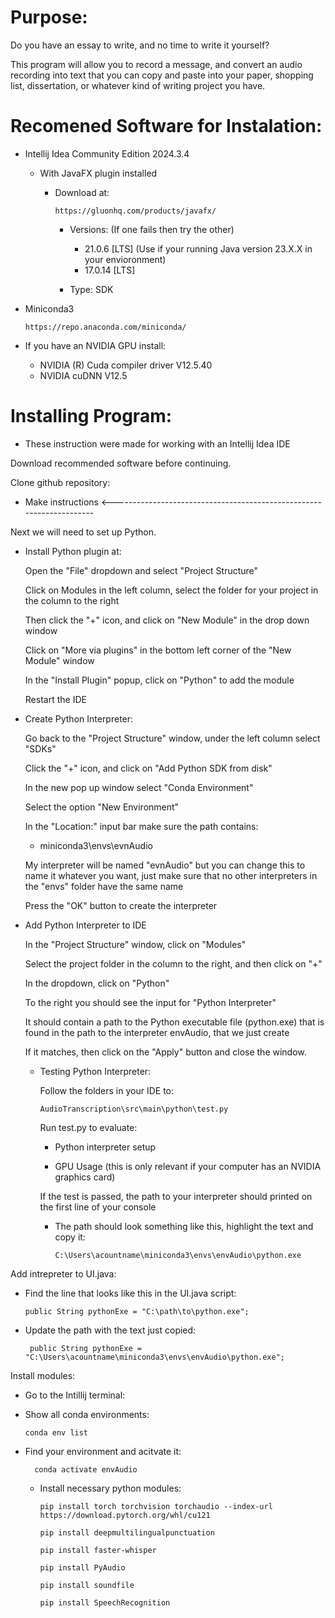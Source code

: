 # Purpose:

Do you have an essay to write, and no time to write it yourself?

This program will allow you to record a message, and convert an audio recording into text that you can copy and paste into your paper, shopping list, dissertation, or whatever kind of writing project you have.


# Recomened Software for Instalation:

- Intellij Idea Community Edition 2024.3.4
  - With JavaFX plugin installed
    
    - Download at:
    
          https://gluonhq.com/products/javafx/
    
      - Versions: (If one fails then try the other)
        - 21.0.6 [LTS] (Use if your running Java version 23.X.X in your envioronment)
        - 17.0.14 [LTS]
    
      - Type: SDK

- Miniconda3

      https://repo.anaconda.com/miniconda/

- If you have an NVIDIA GPU install:
  - NVIDIA (R) Cuda compiler driver V12.5.40
  - NVIDIA cuDNN V12.5


# Installing Program:

- These instruction were made for working with an Intellij Idea IDE

Download recommended software before continuing.

Clone github repository:

  * Make instructions <---------------------------------------------------------------------

Next we will need to set up Python.

- Install Python plugin at:

  Open the "File" dropdown and select "Project Structure"

  Click on Modules in the left column, select the folder for your project in the column to the right

  Then click the "+" icon, and click on "New Module" in the drop down window

  Click on "More via plugins" in the bottom left corner of the "New Module" window

  In the "Install Plugin" popup, click on "Python" to add the module

  Restart the IDE

- Create Python Interpreter:

  Go back to the "Project Structure" window, under the left column select "SDKs"

  Click the "+" icon, and click on "Add Python SDK from disk"

  In the new pop up window select "Conda Environment"

  Select the option "New Environment"

  In the "Location:" input bar make sure the path contains: 

  - miniconda3\envs\evnAudio
  
  My interpreter will be named "evnAudio" but you can change this to name it whatever you want, just make sure that no other interpreters in the "envs" folder have the same name

  Press the "OK" button to create the interpreter

- Add Python Interpreter to IDE

  In the "Project Structure" window, click on "Modules"

  Select the project folder in the column to the right, and then click on "+"

  In the dropdown, click on "Python"

  To the right you should see the input for "Python Interpreter"

  It should contain a path to the Python executable file (python.exe) that is found in the path to the interpreter envAudio, that we just create

  If it matches, then click on the "Apply" button and close the window.

  - Testing Python Interpreter:

    Follow the folders in your IDE to:

        AudioTranscription\src\main\python\test.py

    Run test.py to evaluate:

    - Python interpreter setup
      
    - GPU Usage (this is only relevant if your computer has an NVIDIA graphics card)

    If the test is passed, the path to your interpreter should printed on the first line of your console

    - The path should look something like this, highlight the text and copy it:

          C:\Users\acountname\miniconda3\envs\envAudio\python.exe

Add intrepreter to UI.java:

  - Find the line that looks like this in the UI.java script:

        public String pythonExe = "C:\path\to\python.exe";

 - Update the path with the text just copied:

        public String pythonExe = "C:\Users\acountname\miniconda3\envs\envAudio\python.exe";

Install modules:

- Go to the Intillij terminal:

- Show all conda environments:

      conda env list

- Find your environment and acitvate it:

        conda activate envAudio

  - Install necessary python modules:

        pip install torch torchvision torchaudio --index-url https://download.pytorch.org/whl/cu121

        pip install deepmultilingualpunctuation

        pip install faster-whisper

        pip install PyAudio

        pip install soundfile

        pip install SpeechRecognition
